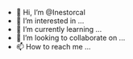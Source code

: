 - 👋 Hi, I’m @Inestorcal
- 👀 I’m interested in ...
- 🌱 I’m currently learning ...
- 💞️ I’m looking to collaborate on ...
- 📫 How to reach me ...

<!---
Inestorcal/Inestorcal is a ✨ special ✨ repository because its `README.md` (this file) appears on your GitHub profile.
You can click the Preview link to take a look at your changes.
--->
